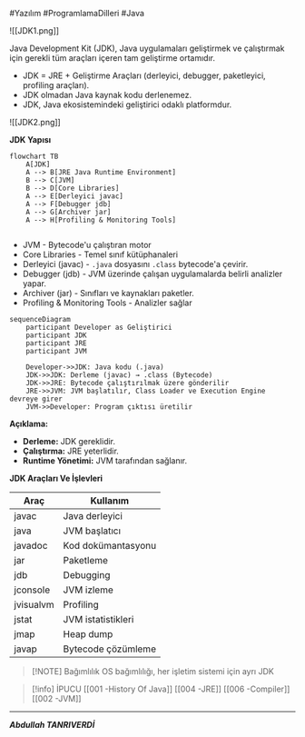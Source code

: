 #Yazılım #ProgramlamaDilleri #Java 

![[JDK1.png]]


Java Development Kit (JDK), Java uygulamaları geliştirmek ve çalıştırmak için gerekli tüm araçları içeren tam geliştirme ortamıdır.

- JDK = JRE + Geliştirme Araçları (derleyici, debugger, paketleyici, profiling araçları).
- JDK olmadan Java kaynak kodu derlenemez.
- JDK, Java ekosistemindeki geliştirici odaklı platformdur.

![[JDK2.png]]


**JDK Yapısı**

```mermaid
flowchart TB
    A[JDK]
    A --> B[JRE Java Runtime Environment]
    B --> C[JVM]
    B --> D[Core Libraries]
    A --> E[Derleyici javac]
    A --> F[Debugger jdb]
    A --> G[Archiver jar]
    A --> H[Profiling & Monitoring Tools]


```


- JVM - Bytecode'u çalıştıran motor
- Core Libraries - Temel sınıf kütüphanaleri
- Derleyici (javac) - `.java` dosyasını `.class` bytecode'a çevirir.
- Debugger (jdb) - JVM üzerinde çalışan uygulamalarda belirli analizler yapar.
- Archiver (jar) - Sınıfları ve kaynakları paketler.
- Profiling & Monitoring Tools - Analizler sağlar


```mermaid
sequenceDiagram
    participant Developer as Geliştirici
    participant JDK
    participant JRE
    participant JVM

    Developer->>JDK: Java kodu (.java)
    JDK->>JDK: Derleme (javac) → .class (Bytecode)
    JDK->>JRE: Bytecode çalıştırılmak üzere gönderilir
    JRE->>JVM: JVM başlatılır, Class Loader ve Execution Engine devreye girer
    JVM->>Developer: Program çıktısı üretilir

```

**Açıklama:**

- **Derleme:** JDK gereklidir.
- **Çalıştırma:** JRE yeterlidir.
- **Runtime Yönetimi:** JVM tarafından sağlanır.


**JDK Araçları Ve İşlevleri**

|Araç|Kullanım|
|---|---|
|javac|Java derleyici|
|java|JVM başlatıcı|
|javadoc|Kod dokümantasyonu|
|jar|Paketleme|
|jdb|Debugging|
|jconsole|JVM izleme|
|jvisualvm|Profiling|
|jstat|JVM istatistikleri|
|jmap|Heap dump|
|javap|Bytecode çözümleme|


> [!NOTE] Bağımlılık
> OS bağımlılığı, her işletim sistemi için ayrı JDK


> [!info] İPUCU
> [[001 -History Of Java]]
> [[004 -JRE]]
> [[006 -Compiler]]
> [[002 -JVM]]

***

***Abdullah TANRIVERDİ***


